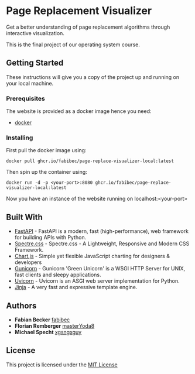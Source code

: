 # Page Replacement Visualizer

Get a better understanding of page replacement algorithms through interactive visualization.

This is the final project of our operating system course.

## Getting Started

These instructions will give you a copy of the project up and running on
your local machine.
### Prerequisites

The website is provided as a docker image hence you need:
- [docker](https://docs.docker.com/compose/install/)

### Installing

First pull the docker image using:

    docker pull ghcr.io/fabibec/page-replace-visualizer-local:latest

Then spin up the container using:

    docker run -d -p <your-port>:8080 ghcr.io/fabibec/page-replace-visualizer-local:latest

Now you have an instance of the website running on localhost:\<your-port>


## Built With

  - [FastAPI](https://github.com/tiangolo/fastapi) - FastAPI is a modern, fast (high-performance), web framework for building APIs with Python.
  - [Spectre.css](https://github.com/picturepan2/spectre) - Spectre.css - A Lightweight, Responsive and Modern CSS Framework. 
  - [Chart.js](https://github.com/chartjs/Chart.js) - Simple yet flexible JavaScript charting for designers & developers   
  - [Gunicorn](https://github.com/benoitc/gunicorn) - Gunicorn 'Green Unicorn' is a WSGI HTTP Server for UNIX, fast clients and sleepy applications. 
  - [Uvicorn](https://github.com/encode/uvicorn) - Uvicorn is an ASGI web server implementation for Python.
  - [Jinja](https://github.com/pallets/jinja) - A very fast and expressive template engine. 

## Authors

  - **Fabian Becker**
    [fabibec](https://github.com/fabibec)
  - **Florian Remberger**
    [masterYoda8](https://github.com/masterYoda8)
  - **Michael Specht**
    [xgsngxguy](https://github.com/xgsngxguy)

## License

This project is licensed under the [MIT License](LICENSE)

